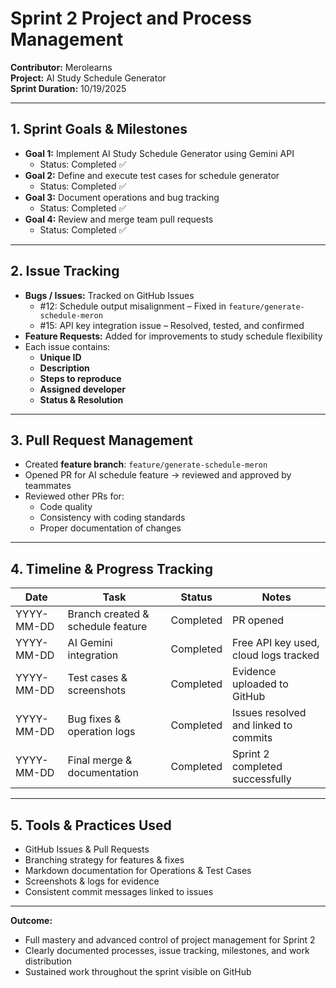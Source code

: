 # Sprint 2 Project and Process Management

**Contributor:** Merolearns  
**Project:** AI Study Schedule Generator  
**Sprint Duration:** 10/19/2025

---

## 1. Sprint Goals & Milestones
- **Goal 1:** Implement AI Study Schedule Generator using Gemini API  
  - Status: Completed ✅  
- **Goal 2:** Define and execute test cases for schedule generator  
  - Status: Completed ✅  
- **Goal 3:** Document operations and bug tracking  
  - Status: Completed ✅  
- **Goal 4:** Review and merge team pull requests  
  - Status: Completed ✅

---

## 2. Issue Tracking
- **Bugs / Issues:** Tracked on GitHub Issues  
  - #12: Schedule output misalignment – Fixed in `feature/generate-schedule-meron`  
  - #15: API key integration issue – Resolved, tested, and confirmed  
- **Feature Requests:** Added for improvements to study schedule flexibility
- Each issue contains:
  - **Unique ID**
  - **Description**
  - **Steps to reproduce**
  - **Assigned developer**
  - **Status & Resolution**

---

## 3. Pull Request Management
- Created **feature branch**: `feature/generate-schedule-meron`  
- Opened PR for AI schedule feature → reviewed and approved by teammates  
- Reviewed other PRs for:
  - Code quality
  - Consistency with coding standards
  - Proper documentation of changes  

---

## 4. Timeline & Progress Tracking
| Date       | Task                               | Status       | Notes                                           |
|-----------|------------------------------------|-------------|------------------------------------------------|
| YYYY-MM-DD | Branch created & schedule feature   | Completed   | PR opened                                      |
| YYYY-MM-DD | AI Gemini integration               | Completed   | Free API key used, cloud logs tracked         |
| YYYY-MM-DD | Test cases & screenshots            | Completed   | Evidence uploaded to GitHub                   |
| YYYY-MM-DD | Bug fixes & operation logs          | Completed   | Issues resolved and linked to commits        |
| YYYY-MM-DD | Final merge & documentation         | Completed   | Sprint 2 completed successfully              |

---

## 5. Tools & Practices Used
- GitHub Issues & Pull Requests
- Branching strategy for features & fixes
- Markdown documentation for Operations & Test Cases
- Screenshots & logs for evidence
- Consistent commit messages linked to issues

---

**Outcome:**  
- Full mastery and advanced control of project management for Sprint 2  
- Clearly documented processes, issue tracking, milestones, and work distribution  
- Sustained work throughout the sprint visible on GitHub
